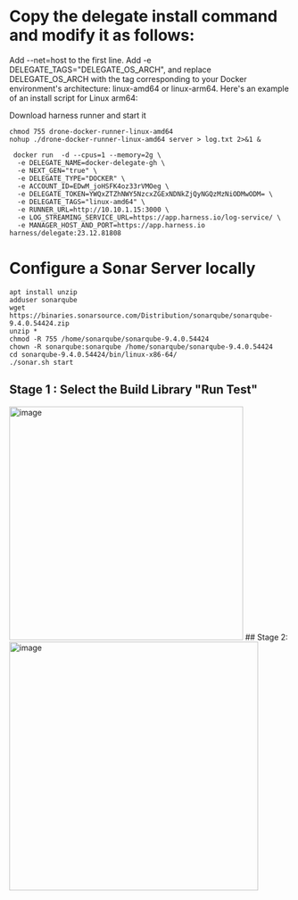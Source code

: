 # Copy the delegate install command and modify it as follows:
Add --net=host to the first line.
Add -e DELEGATE_TAGS="DELEGATE_OS_ARCH", and replace DELEGATE_OS_ARCH with the tag corresponding to your Docker environment's 
architecture: linux-amd64 or linux-arm64.
Here's an example of an install script for Linux arm64:

 Download harness runner and start it
 ```
 chmod 755 drone-docker-runner-linux-amd64
 nohup ./drone-docker-runner-linux-amd64 server > log.txt 2>&1 &
```
```
 docker run  -d --cpus=1 --memory=2g \
  -e DELEGATE_NAME=docker-delegate-gh \
  -e NEXT_GEN="true" \
  -e DELEGATE_TYPE="DOCKER" \
  -e ACCOUNT_ID=EDwM_joHSFK4oz33rVMOeg \
  -e DELEGATE_TOKEN=YWQxZTZhNWY5NzcxZGExNDNkZjQyNGQzMzNiODMwODM= \
  -e DELEGATE_TAGS="linux-amd64" \
  -e RUNNER_URL=http://10.10.1.15:3000 \
  -e LOG_STREAMING_SERVICE_URL=https://app.harness.io/log-service/ \
  -e MANAGER_HOST_AND_PORT=https://app.harness.io harness/delegate:23.12.81808
```

# Configure a Sonar Server locally
```
apt install unzip
adduser sonarqube
wget https://binaries.sonarsource.com/Distribution/sonarqube/sonarqube-9.4.0.54424.zip
unzip *
chmod -R 755 /home/sonarqube/sonarqube-9.4.0.54424
chown -R sonarqube:sonarqube /home/sonarqube/sonarqube-9.4.0.54424
cd sonarqube-9.4.0.54424/bin/linux-x86-64/
./sonar.sh start
```
## Stage 1 : Select the Build Library "Run Test"
<img width="419" alt="image" src="https://github.com/e5664869/harness-ci/assets/122775400/66e18674-6f8c-4815-a14f-4697f5b2d5da">
## Stage 2: 
<img width="446" alt="image" src="https://github.com/e5664869/harness-ci/assets/122775400/b41850cf-72c4-41cb-ae2e-8f3ef53076aa">

